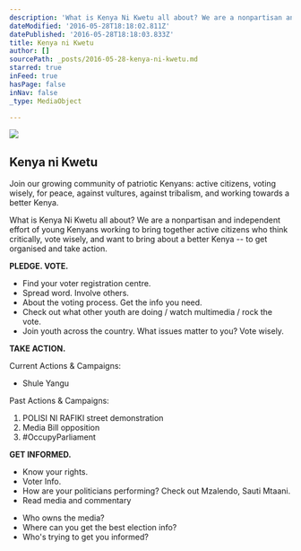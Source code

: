 ```yaml
---
description: 'What is Kenya Ni Kwetu all about? We are a nonpartisan and independent effort of young Kenyans working to bring together active citizens who think critically, vote wisely, and want to bring about a better Kenya -- to get organised and take action.'
dateModified: '2016-05-28T18:18:02.811Z'
datePublished: '2016-05-28T18:18:03.833Z'
title: Kenya ni Kwetu
author: []
sourcePath: _posts/2016-05-28-kenya-ni-kwetu.md
starred: true
inFeed: true
hasPage: false
inNav: false
_type: MediaObject

---
```

<article style=""><img src="https://the-grid-user-content.s3-us-west-2.amazonaws.com/06b3e24d-b7cf-4d21-ba2e-f60d11bbe41a.jpg" /><h1>Kenya ni Kwetu</h1><p>Join our growing community of patriotic Kenyans: active citizens, voting wisely, for peace, against vultures, against tribalism, and working towards a better Kenya.</p></article>

What is Kenya Ni Kwetu all about? We are a nonpartisan and independent effort of young Kenyans working to bring together active citizens who think critically, vote wisely, and want to bring about a better Kenya -- to get organised and take action.

**PLEDGE. VOTE.**

* Find your voter registration centre.
* Spread word. Involve others.
* About the voting process. Get the info you need.
* Check out what other youth are doing / watch multimedia / rock the vote.
* Join youth across the country. What issues matter to you? Vote wisely.

**TAKE ACTION.**

Current Actions & Campaigns:

* Shule Yangu

Past Actions & Campaigns:

1) POLISI NI RAFIKI street demonstration  
2) Media Bill opposition  
3) \#OccupyParliament

**GET INFORMED.**  
- Know your rights.  
- Voter Info.  
- How are your politicians performing? Check out Mzalendo, Sauti Mtaani.  
- Read media and commentary

* Who owns the media?
* Where can you get the best election info?
* Who's trying to get you informed?